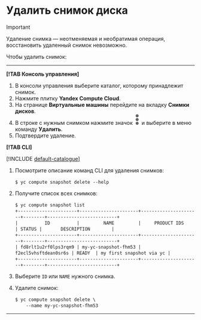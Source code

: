 # Удалить снимок диска

> [!IMPORTANT]
>
> Удаление снимка — неотменяемая и необратимая операция, восстановить удаленный снимок невозможно.

Чтобы удалить снимок:

---

**[!TAB Консоль управления]**

1. В консоли управления выберите каталог, которому принадлежит снимок.
1. Нажмите плитку **Yandex Compute Cloud**.
1. На странице **Виртуальные машины** перейдите на вкладку **Снимки дисков**.
1. В строке с нужным снимком нажмите значок ![](../../../_assets/dots.svg) и выберите в меню команду **Удалить**.
1. Подтвердите удаление.

**[!TAB CLI]**

[!INCLUDE [default-catalogue](../../../_includes/default-catalogue.md)]

1. Посмотрите описание команд CLI для удаления снимков:

    ```
    $ yc compute snapshot delete --help
    ```

1. Получите список всех снимков:

    ```
    $ yc compute snapshot list
    +----------------------+----------------------+----------------------+--------+--------------------------+
    |          ID          |         NAME         |     PRODUCT IDS      | STATUS |       DESCRIPTION        |
    +----------------------+----------------------+----------------------+--------+--------------------------+
    | fd8rlt1u2rf0lps3rqm9 | my-yc-snapshot-fhm53 | f2ecl5vhsftdean0sr6s | READY  | my first snapshot via yc |
    +----------------------+----------------------+----------------------+--------+--------------------------+
    ```

1. Выберите `ID` или `NAME` нужного снимка.
1. Удалите снимок:

    ```
    $ yc compute snapshot delete \
        --name my-yc-snapshot-fhm53
    ```

---
